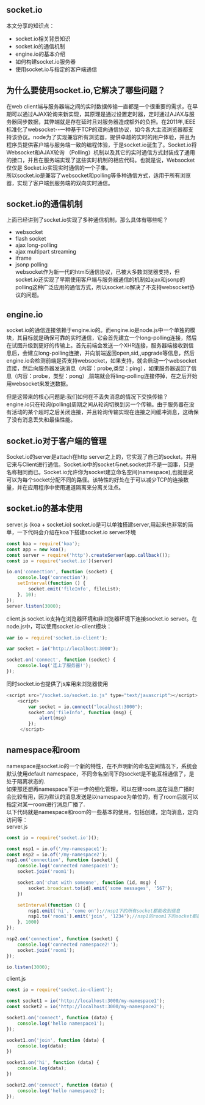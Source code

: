 ## socket.io
本文分享的知识点：
* socket.io相关背景知识
* socket.io的通信机制
* engine.io的基本介绍
* 如何构建socket.io服务器
* 使用socket.io与指定的客户端通信
## 为什么要使用socket.io,它解决了哪些问题？
在web client端与服务器端之间的实时数据传输一直都是一个很重要的需求，在早期可以通过AJAX轮询来新实现，其原理是通过设置定时器，定时通过AJAX与服务器同步数据，其弊端就是存在延时且对服务器造成额外的负担。在2011年,IEEE标准化了websocket--一种基于TCP的双向通信协议，如今各大主流浏览器都支持该协议。node为了实现兼容所有浏览器，提供卓越的实时的用户体验，并且为程序员提供客户端与服务端一致的编程体验，于是socket.io诞生了。Socket.io将Websocket和AJAX轮询 （Polling）机制以及其它的实时通信方式封装成了通用的接口，并且在服务端实现了这些实时机制的相应代码。也就是说，Websocket仅仅是 Socket.io实现实时通信的一个子集。<br/>
所以socket.io是兼容了websocket和polling等多种通信方式，适用于所有浏览器，实现了客户端到服务端的双向实时通信。
## socket.io的通信机制
上面已经讲到了socket.io实现了多种通信机制，那么具体有哪些呢？<br/>
* websocket
* flash socket
* ajax long-polling
* ajax multipart streaming
* iframe
* jsonp polling <br/>
websocket作为新一代的html5通信协议，已被大多数浏览器支持，但socket.io还实现了早期使用客户端与服务器通信的机制如ajax和jsonp的polling这种广泛应用的通信方式，所以socket.io解决了不支持websocket协议的问题。
## engine.io
socket.io的通信连接依赖于engine.io的。而engine.io是node.js中一个单独的模块，其目标就是确保可靠的实时通信，它会首先建立一个long-polling连接，然后在试图升级到更好的传输上。首先前端会发送一个XHR连接，服务器端接收到信息后，会建立long-polling连接，并向前端返回open,sid,,upgrade等信息，然后engine.io会检测前端是否支持websocket，如果支持，就会启动一个websocket连接，然后向服务器发送消息（内容：probe,类型：ping），如果服务器返回了信息（内容：probe，类型：pong）,前端就会将ling-polling连接停掉，在之后开始用websocket来发送数据。<br/>

但是这带来的核心问题是:我们如何在不丢失消息的情况下交换传输？<br/>
engine.io只在轮询(polling)周期之间从轮询切换到另一个传输。由于服务器在没有活动的某个超时之后关闭连接，并且轮询传输实现在连接之间缓冲消息，这确保了没有消息丢失和最佳性能。
## socket.io对于客户端的管理
Socket.io的server是attach在http server之上的，它实现了自己的socket，并用它来与Client进行通信。Socket.io中的socket与net.socket并不是一回事，只是名称相同而已。Socket.io允许你为socket建立命名空间(namespace),也就是说可以为每个socket分配不同的路径。该特性的好处在于可以减少TCP的连接数量，并在应用程序中使用通道隔离来分离关注点。
## socket.io的基本使用
server.js (koa + socket.io)
socket.io是可以单独搭建server,用起来也非常的简单，一下代码会介绍在koa下搭建socket.io server环境
```javascript
const koa = require('koa');
const app = new koa();
const server = require('http').createServer(app.callback());
const io = require('socket.io')(server)

io.on('connection', function (socket) {
    console.log('connection');
    setInterval(function () {
        socket.emit('fileInfo', fileList);
    }, 10);
});
server.listen(3000);
```
client.js
socket.io支持在浏览器环境和非浏览器环境下连接socket.io server。在node.js中，可以使用socket.io-client模块：
```javascript
var io = require('socket.io-client');

var socket = io("http://localhost:3000");

socket.on('connect', function (socket) {
    console.log('连上了服务器!');
});

```
同时socket.io也提供了js库用来浏览器使用
```javascript
<script src="/socket.io/socket.io.js" type="text/javascript"></script>
    <script>
        var socket = io.connect("localhost:3000");
        socket.on('fileInfo', function (msg) {
            alert(msg)
        });
     </script>
```
## namespace和room
namespace是socket.io的一个新的特性，在不声明新的命名空间情况下，系统会默认使用default namespace，不同命名空间下的socket是不能互相通信了，是处于隔离状态的.</br>
如果那还想再namespace下进一步的细化管理，可以在建room,这在消息广播时会比较有用，因为默认的消息发送是以namespace为单位的，有了room后就可以指定对某一room进行消息广播了.</br>
以下代码就是namespace和room的一些基本的使用，包括创建，定向消息，定向访问等：</br>
server.js
```javascript
const io = require('socket.io')();

const nsp1 = io.of('/my-namespace1');
const nsp2 = io.of('/my-namespace2');
nsp1.on('connection', function (socket) {
    console.log('connected namespace1!');
    socket.join('room1');

    socket.on('chat with someone', function (id, msg) {
        socket.broadcast.to(id).emit('some messages', '567');
    })

    setInterval(function () {
        nsp1.emit('hi', 'come on');//nsp1下的所有socket都能收到信息
        nsp1.to('room1').emit('join', '1234');//nsp1的room1下的socket都能接收到信息
    }, 1000)
});

nsp2.on('connection', function (socket) {
    console.log('connected namespace2!');
    socket.join('room1');
});

io.listen(3000);
```
client.js
```javascript
const io = require('socket.io-client');

const socket1 = io('http://localhost:3000/my-namespace1');
const socket2 = io('http://localhost:3000/my-namespace2');

socket1.on('connect', function (data) {
    console.log('hello namespace1');
});

socket1.on('join', function (data) {
    console.log(data);
})

socket1.on('hi', function (data) {
    console.log(data);
})

socket2.on('connect', function (data) {
    console.log('hello namespace2');
});
```
